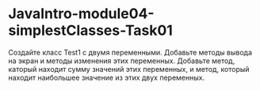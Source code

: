 # JavaIntro-module04-simplestClasses-Task01


Создайте класс Test1 с двумя переменными. Добавьте методы вывода на экран и методы изменения этих переменных. Добавьте метод, каторый находит сумму значений этих переменных, и метод, который находит наибольшее значение из этих двух переменных.
